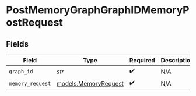 # PostMemoryGraphGraphIDMemoryPostRequest


## Fields

| Field                                              | Type                                               | Required                                           | Description                                        |
| -------------------------------------------------- | -------------------------------------------------- | -------------------------------------------------- | -------------------------------------------------- |
| `graph_id`                                         | *str*                                              | :heavy_check_mark:                                 | N/A                                                |
| `memory_request`                                   | [models.MemoryRequest](../models/memoryrequest.md) | :heavy_check_mark:                                 | N/A                                                |